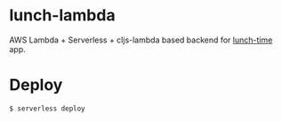 # lunch-lambda

AWS Lambda + Serverless + cljs-lambda based backend for [lunch-time](https://github.com/Juholei/lunch-time) app.

# Deploy

```shell
$ serverless deploy
```
